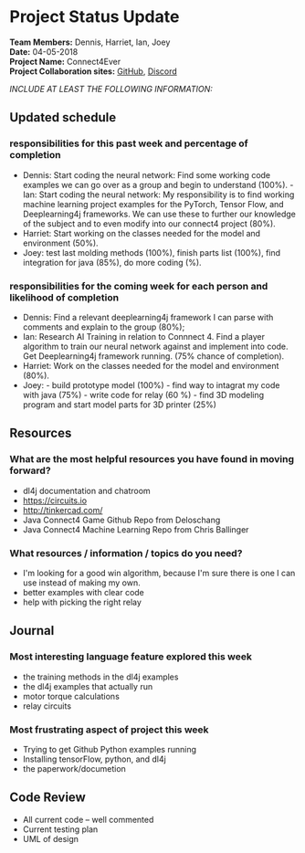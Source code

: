 # Project Status Update  
**Team Members:** Dennis, Harriet, Ian, Joey  
**Date:** 04-05-2018  
**Project Name:** Connect4Ever  
**Project Collaboration sites:** [GitHub](https://github.com/pseudodennis/connect4ever), [Discord]()  

*INCLUDE AT LEAST THE FOLLOWING INFORMATION:*  
## Updated schedule  
### responsibilities for this past week and  percentage of completion
  - Dennis:  Start coding the neural network: Find some working code examples we can go over as a group and begin to understand (100%).   - Ian: Start coding the neural network: My responsibility is to find working machine learning project examples for the PyTorch, Tensor Flow, and Deeplearning4j frameworks. We can use these to further our knowledge of the subject and to even modify into our connect4 project (80%).
  - Harriet: Start working on the classes needed for the model and environment (50%).  
  - Joey: test last molding methods (100%), finish parts list (100%), find integration for java (85%), do more coding (%).  

### responsibilities for the coming week for each person and likelihood of completion
  - Dennis: Find a relevant deeplearning4j framework I can parse with comments and explain to the group (80%);
  - Ian: Research AI Training in relation to Connnect 4. Find a player algorithm to train our neural network against and implement into code. Get Deeplearning4j framework running. (75% chance of completion).
  - Harriet: Work on the classes needed for the model and environment (80%).
  - Joey:  - build prototype model (100%)
           - find way to intagrat my code with java (75%)
           - write code for relay (60 %)
           - find 3D modeling program and start model parts for 3D printer (25%)


## Resources  
### What are the most helpful resources you have found in moving forward?  
  - dl4j documentation and chatroom
  - https://circuits.io
  - http://tinkercad.com/
  - Java Connect4 Game Github Repo from Deloschang 
  - Java Connect4 Machine Learning Repo from Chris Ballinger
  
### What resources / information / topics do you need?  
  - I'm looking for a good win algorithm, because I'm sure there is one I can use instead of making my own.
  - better examples with clear code
  - help with picking the right relay 



## Journal  
### Most interesting language feature explored this week  
  - the training methods in the dl4j examples
  - the dl4j examples that actually run
  -  motor torque calculations
  -  relay circuits 

### Most frustrating aspect of project this week  
  - Trying to get Github Python examples running
  - Installing tensorFlow, python, and dl4j 
  - the paperwork/documetion

## Code Review  
  - All current code – well commented  
  - Current testing plan  
  - UML of design  
